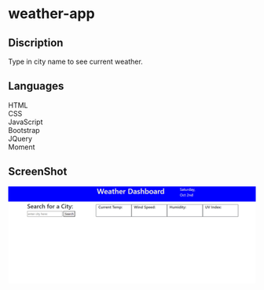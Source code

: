 # weather-app

## Discription
Type in city name to see current weather.

## Languages
HTML<br>
CSS <br>
JavaScript <br>
Bootstrap <br>
JQuery <br>
Moment <br>

## ScreenShot
![Alt text](/assets/images/weather-app.png?raw=true "ScreenShot")
